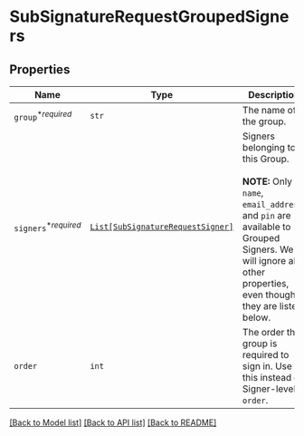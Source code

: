 # SubSignatureRequestGroupedSigners



## Properties
Name | Type | Description | Notes
------------ | ------------- | ------------- | -------------
| `group`<sup>*_required_</sup> | ```str``` |  The name of the group.  |  |
| `signers`<sup>*_required_</sup> | [```List[SubSignatureRequestSigner]```](SubSignatureRequestSigner.md) |  Signers belonging to this Group.<br><br>**NOTE:** Only `name`, `email_address`, and `pin` are available to Grouped Signers. We will ignore all other properties, even though they are listed below.  |  |
| `order` | ```int``` |  The order the group is required to sign in. Use this instead of Signer-level `order`.  |  |

[[Back to Model list]](../README.md#documentation-for-models) [[Back to API list]](../README.md#documentation-for-api-endpoints) [[Back to README]](../README.md)

